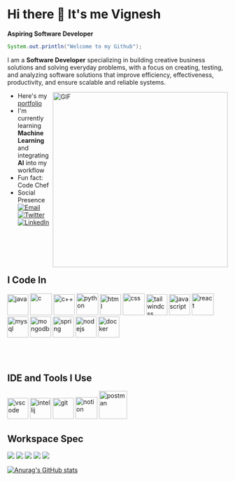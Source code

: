 # Hi there 👋 It's me Vignesh

**Aspiring Software Developer**

```java
System.out.println("Welcome to my Github");
```
 I am a **Software Developer** specializing in building creative business solutions and solving everyday problems, with a focus on creating, testing, and analyzing software solutions that improve efficiency, effectiveness, productivity, and ensure scalable and reliable systems.

<img align="right" alt="GIF" src="https://camo.githubusercontent.com/cdd56b556149c7fd4939be631072a4df05be1346f52592296737a390d8159c85/68747470733a2f2f692e70696e696d672e636f6d2f6f726967696e616c732f34372f66302f33342f34376630333432636563373262383030343633626630303365616331323537652e676966" width="400"/>

- Here's my [portfolio](https://vigneshportfoliosoftware.netlify.app)
- I'm currently learning **Machine Learning** and integrating **AI** into my workflow  
- Fun fact: Code Chef
- Social Presence  
  [![Email](https://img.shields.io/badge/Email-D14836?style=for-the-badge&logo=gmail&logoColor=white)](mailto:vigneshprogramming01@gmail.com)  
  [![Twitter](https://img.shields.io/badge/Twitter-1DA1F2?style=for-the-badge&logo=twitter&logoColor=white)](https://x.com/vigneshjava69)
[![LinkedIn](https://img.shields.io/badge/LinkedIn-0077B5?style=for-the-badge&logo=linkedin&logoColor=white)](https://www.linkedin.com/in/vignesh-s-java/)

<br><br>
<br><br>


## I Code In

<p align="left">
  <img width="48" height="48" src="https://img.icons8.com/color/48/java-coffee-cup-logo--v1.png" alt="java"/>
  <img width="50" height="50" src="https://img.icons8.com/fluency/50/c-programming.png" alt="c"/>
  <img width="48" height="48" src="https://img.icons8.com/color/48/c-plus-plus-logo.png" alt="c++"/>
  <img width="50" height="50" src="https://img.icons8.com/fluency/50/python.png" alt="python"/>
  <img width="48" height="48" src="https://img.icons8.com/color/48/html-5.png" alt="html"/>
  <img width="50" height="50" src="https://img.icons8.com/fluency/50/css3.png" alt="css"/>
  <img width="48" height="48" src="https://img.icons8.com/color/48/tailwindcss.png" alt="tailwindcss"/>
  <img width="48" height="48" src="https://img.icons8.com/color/48/javascript--v1.png" alt="javascript"/>
  <img width="50" height="50" src="https://img.icons8.com/external-tal-revivo-color-tal-revivo/50/external-react-a-javascript-library-for-building-user-interfaces-logo-color-tal-revivo.png" alt="react"/>
  <img width="48" height="48" src="https://img.icons8.com/color/48/mysql-logo.png" alt="mysql"/>
  <img width="48" height="48" src="https://img.icons8.com/color/48/mongodb.png" alt="mongodb"/>
  <img width="48" height="48" src="https://img.icons8.com/color/48/spring-logo.png" alt="spring"/>
  <img width="48" height="48" src="https://img.icons8.com/color/48/nodejs.png" alt="nodejs"/>
  <img width="48" height="48" src="https://img.icons8.com/color/48/docker.png" alt="docker"/>
</p>

<br><br>

## IDE and Tools I Use

<p align="left">
  <img width="48" height="48" src="https://img.icons8.com/color/48/visual-studio-code-2019.png" alt="vscode"/>
  <img width="48" height="48" src="https://img.icons8.com/color/48/intellij-idea.png" alt="intellij"/>
  <img width="48" height="48" src="https://img.icons8.com/color/48/git.png" alt="git"/>
  <img width="50" height="50" src="https://img.icons8.com/ios/50/notion.png" alt="notion"/>
  <img width="64" height="64" src="https://img.icons8.com/dusk/64/postman-api.png" alt="postman"/>
</p>

##  Workspace Spec

<p align="left">
  <!-- Device -->
  <img src="https://img.shields.io/badge/Device-MacBook%20Air-000000?style=for-the-badge&logo=apple&logoColor=white" />
  <!-- Chip / CPU (pick one or keep both if you use multiple machines) -->
  <img src="https://img.shields.io/badge/Chip-Apple%20M1-333333?style=for-the-badge&logo=apple&logoColor=white" />

 <img src="https://img.shields.io/badge/Device-Windows%20PC-0078D6?style=for-the-badge&logo=windows&logoColor=white" />
  <img src="https://img.shields.io/badge/CPU-Ryzen%205%204600H-ED1C24?style=for-the-badge&logo=amd&logoColor=white" />
  <!-- GPU (optional) -->
  <img src="https://img.shields.io/badge/GPU-NVIDIA%20GTX1650-76B900?style=for-the-badge&logo=nvidia&logoColor=white" />
</p>

[![Anurag's GitHub stats](https://github-readme-stats.vercel.app/api?username=S-Vignesh-Programmer)](https://github.com/S-Vignesh-Programmer/github-readme-stats)

